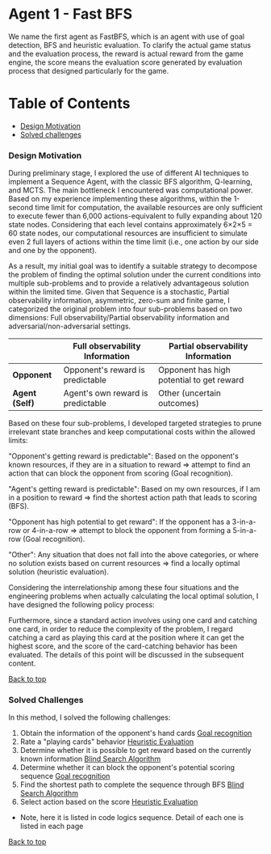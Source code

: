 # Agent 1 - Fast BFS
We name the first agent as FastBFS, which is an agent with use of goal detection, BFS and heuristic evaluation.
To clarify the actual game status and the evaluation process, the reward is actual reward from the game engine, the score means the evaluation score generated by evaluation process that designed particularly for the game.

# Table of Contents
  * [Design Motivation](#design-motivation)
  * [Solved challenges](#solved-challenges)
 
### Design Motivation  
During preliminary stage, I explored the use of different AI techniques to implement a Sequence Agent, with the classic BFS algorithm, Q-learning, and MCTS. The main bottleneck I encountered was computational power. Based on my experience implementing these algorithms, within the 1-second time limit for computation, the available resources are only sufficient to execute fewer than 6,000 actions-equivalent to fully expanding about 120 state nodes. Considering that each level contains approximately 6×2×5 = 60 state nodes, our computational resources are insufficient to simulate even 2 full layers of actions within the time limit (i.e., one action by our side and one by the opponent).

As a result, my initial goal was to identify a suitable strategy to decompose the problem of finding the optimal solution under the current conditions into multiple sub-problems and to provide a relatively advantageous solution within the limited time. Given that Sequence is a stochastic, Partial observability information, asymmetric, zero-sum and finite game, I categorized the original problem into four sub-problems based on two dimensions: Full observability/Partial observability information and adversarial/non-adversarial settings.

|                  | Full observability Information    | Partial observability Information         |
|------------------|-----------------------------------|-------------------------------------------|
| **Opponent**     | Opponent's reward is predictable  | Opponent has high potential to get reward |
| **Agent (Self)** | Agent's own reward is predictable | Other (uncertain outcomes)                |

Based on these four sub-problems, I developed targeted strategies to prune irrelevant state branches and keep computational costs within the allowed limits:

"Opponent's getting reward is predictable":
Based on the opponent's known resources, if they are in a situation to reward ⇒ attempt to find an action that can block the opponent from scoring (Goal recognition).

"Agent's getting reward is predictable":
Based on my own resources, if I am in a position to reward ⇒ find the shortest action path that leads to scoring (BFS).

"Opponent has high potential to get reward":
If the opponent has a 3-in-a-row or 4-in-a-row ⇒ attempt to block the opponent from forming a 5-in-a-row (Goal recognition).

"Other":
Any situation that does not fall into the above categories, or where no solution exists based on current resources ⇒ find a locally optimal solution (heuristic evaluation).

Considering the interrelationship among these four situations and the engineering problems when actually calculating the local optimal solution, I have designed the following policy process:



Furthermore, since a standard action involves using one card and catching one card, in order to reduce the complexity of the problem, I regard catching a card as playing this card at the position where it can get the highest score, and the score of the card-catching behavior has been evaluated. The details of this point will be discussed in the subsequent content.

[Back to top](#table-of-contents)

### Solved Challenges
In this method, I solved the following challenges:
1. Obtain the information of the opponent's hand cards [Goal recognition](AI-Method-2.md)
2. Rate a "playing cards" behavior [Heuristic Evaluation](Heuristic-Evaluation.md)
3. Determine whether it is possible to get reward based on the currently known information [Blind Search Algorithm](AI-Method-1.md)
4. Determine whether it can block the opponent's potential scoring sequence [Goal recognition](AI-Method-2.md)
5. Find the shortest path to complete the sequence through BFS [Blind Search Algorithm](AI-Method-1.md)
6. Select action based on the score [Heuristic Evaluation](Heuristic-Evaluation.md)

* Note, here it is listed in code logics sequence. Detail of each one is listed in each page

[Back to top](#table-of-contents)
